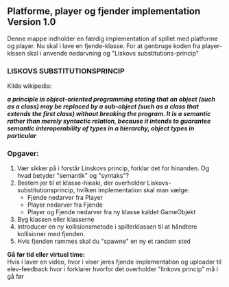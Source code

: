 ## Platforme, player og fjender implementation Version 1.0

Denne mappe indholder en færdig implementation af spillet med platforme og player. 
Nu skal i lave en fjende-klasse. For at genbruge koden fra player-klssen skal i anvende nedarvning og "Liskovs substitutions-princip"

### LISKOVS SUBSTITUTIONSPRINCIP 

Kilde wikipedia:

***a principle in object-oriented programming stating that an object (such as a class) may be replaced by a sub-object (such as a class that extends the first class) without breaking the program. It is a semantic rather than merely syntactic relation, because it intends to guarantee semantic interoperability of types in a hierarchy, object types in particular***

### Opgaver: 
1. Vær sikker på i forstår Linskovs princip, forklar det for hinanden. Og hvad betyder "semantik" og "syntaks"?
2. Bestem jer til et klasse-hieaki, der overholder Liskovs-substitutionsprincip, hvilken implementation skal man vælge:
    - Fjende nedarver fra Player
    - Player nedarver fra Fjende
    - Player og Fjende nedarver fra ny klasse kaldet GameObjekt
3. Byg klassen eller klasserne
4. Introducer en ny kollisionsmetode i spillerklassen til at håndtere kollisioner med fjenden.
5. Hvis fjenden rammes skal du "spawne" en ny et random sted

**Gå før tid eller virtuel time:**   
Hvis i laver en video, hvor i viser jeres fjende implementation og uploader til elev-feedback hvor i forklarer hvorfor det overholder "linkovs princip" må i gå før
